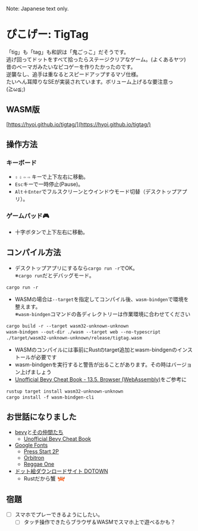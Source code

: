 Note: Japanese text only.

# ぴこげー: TigTag
「tig」も「tag」も和訳は「鬼ごっこ」だそうです。  
逃げ回ってドットをすべて拾ったらステージクリアなゲーム。(よくあるヤツ)  
昔のベーマガみたいなピコゲーを作りたかったのです。  
逆襲なし、追手は重なるとスピードアップするマゾ仕様。  
たいへん耳障りなSEが実装されています。ボリューム上げるな要注意っ (≧ω≦;)

## WASM版
[https://hyoi.github.io/tigtag/](https://hyoi.github.io/tigtag/)

## 操作方法

### キーボード
- `⇧` `⇩` `⇦` `⇨` キーで上下左右に移動。
- `Esc`キーで一時停止(Pause)。
- `Alt`＋`Enter`でフルスクリーンとウインドウモード切替（デスクトップアプリ）。

### ゲームパッド🎮
- 十字ボタンで上下左右に移動。

## コンパイル方法
- デスクトップアプリにするなら`cargo run -r`でOK。   
※`cargo run`だとデバッグモード。
```
cargo run -r    
```
- WASMの場合は`--target`を指定してコンパイル後、`wasm-bindgen`で環境を整えます。   
※`wasm-bindgen`コマンドの各ディレクトリーは作業環境に合わせてください   
```
cargo build -r --target wasm32-unknown-unknown
wasm-bindgen --out-dir ./wasm --target web --no-typescript ./target/wasm32-unknown-unknown/release/tigtag.wasm
```
- WASMのコンパイルには事前にRustのtarget追加とwasm-bindgenのインストールが必要です  
- wasm-bindgenを実行すると警告が出ることがあります。その時はバージョン上げましょう  
- [Unofficial Bevy Cheat Book - 13.5. Browser (WebAssembly)](https://bevy-cheatbook.github.io/platforms/wasm.html)をご参考に   
```
rustup target install wasm32-unknown-unknown
cargo install -f wasm-bindgen-cli
```


## お世話になりました
- [bevy](https://bevyengine.org/)と[その仲間たち](https://crates.io/search?q=bevy)
  - [Unofficial Bevy Cheat Book](https://bevy-cheatbook.github.io/)
- [Google Fonts](https://fonts.google.com/)
  - [Press Start 2P](https://fonts.google.com/specimen/Press+Start+2P)
  - [Orbitron](https://fonts.google.com/specimen/Orbitron)
  - [Reggae One](https://fonts.google.com/specimen/Reggae+One)
- [ドット絵ダウンロードサイト DOTOWN](https://dotown.maeda-design-room.net/)
  - Rustだから蟹 <img src="./assets/sprites/kani_DOTOWN.png" width="22" height="16" style="vertical-align: bottom;">  

## 宿題
- [ ] スマホでプレーできるようにしたい。
  - [ ] タッチ操作できたらブラウザ＆WASMでスマホ上で遊べるかも？
